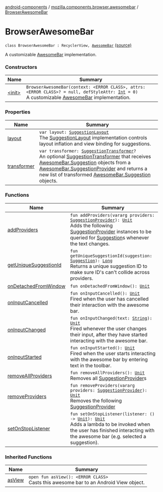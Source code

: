 [android-components](../../index.md) / [mozilla.components.browser.awesomebar](../index.md) / [BrowserAwesomeBar](./index.md)

# BrowserAwesomeBar

`class BrowserAwesomeBar : RecyclerView, `[`AwesomeBar`](../../mozilla.components.concept.awesomebar/-awesome-bar/index.md) [(source)](https://github.com/mozilla-mobile/android-components/blob/master/components/browser/awesomebar/src/main/java/mozilla/components/browser/awesomebar/BrowserAwesomeBar.kt#L40)

A customizable [AwesomeBar](../../mozilla.components.concept.awesomebar/-awesome-bar/index.md) implementation.

### Constructors

| Name | Summary |
|---|---|
| [&lt;init&gt;](-init-.md) | `BrowserAwesomeBar(context: <ERROR CLASS>, attrs: <ERROR CLASS>? = null, defStyleAttr: `[`Int`](https://kotlinlang.org/api/latest/jvm/stdlib/kotlin/-int/index.html)` = 0)`<br>A customizable [AwesomeBar](../../mozilla.components.concept.awesomebar/-awesome-bar/index.md) implementation. |

### Properties

| Name | Summary |
|---|---|
| [layout](layout.md) | `var layout: `[`SuggestionLayout`](../../mozilla.components.browser.awesomebar.layout/-suggestion-layout/index.md)<br>The [SuggestionLayout](../../mozilla.components.browser.awesomebar.layout/-suggestion-layout/index.md) implementation controls layout inflation and view binding for suggestions. |
| [transformer](transformer.md) | `var transformer: `[`SuggestionTransformer`](../../mozilla.components.browser.awesomebar.transform/-suggestion-transformer/index.md)`?`<br>An optional [SuggestionTransformer](../../mozilla.components.browser.awesomebar.transform/-suggestion-transformer/index.md) that receives [AwesomeBar.Suggestion](../../mozilla.components.concept.awesomebar/-awesome-bar/-suggestion/index.md) objects from a [AwesomeBar.SuggestionProvider](../../mozilla.components.concept.awesomebar/-awesome-bar/-suggestion-provider/index.md) and returns a new list of transformed [AwesomeBar.Suggestion](../../mozilla.components.concept.awesomebar/-awesome-bar/-suggestion/index.md) objects. |

### Functions

| Name | Summary |
|---|---|
| [addProviders](add-providers.md) | `fun addProviders(vararg providers: `[`SuggestionProvider`](../../mozilla.components.concept.awesomebar/-awesome-bar/-suggestion-provider/index.md)`): `[`Unit`](https://kotlinlang.org/api/latest/jvm/stdlib/kotlin/-unit/index.html)<br>Adds the following [SuggestionProvider](../../mozilla.components.concept.awesomebar/-awesome-bar/-suggestion-provider/index.md) instances to be queried for [Suggestion](../../mozilla.components.concept.awesomebar/-awesome-bar/-suggestion/index.md)s whenever the text changes. |
| [getUniqueSuggestionId](get-unique-suggestion-id.md) | `fun getUniqueSuggestionId(suggestion: `[`Suggestion`](../../mozilla.components.concept.awesomebar/-awesome-bar/-suggestion/index.md)`): `[`Long`](https://kotlinlang.org/api/latest/jvm/stdlib/kotlin/-long/index.html)<br>Returns a unique suggestion ID to make sure ID's can't collide across providers. |
| [onDetachedFromWindow](on-detached-from-window.md) | `fun onDetachedFromWindow(): `[`Unit`](https://kotlinlang.org/api/latest/jvm/stdlib/kotlin/-unit/index.html) |
| [onInputCancelled](on-input-cancelled.md) | `fun onInputCancelled(): `[`Unit`](https://kotlinlang.org/api/latest/jvm/stdlib/kotlin/-unit/index.html)<br>Fired when the user has cancelled their interaction with the awesome bar. |
| [onInputChanged](on-input-changed.md) | `fun onInputChanged(text: `[`String`](https://kotlinlang.org/api/latest/jvm/stdlib/kotlin/-string/index.html)`): `[`Unit`](https://kotlinlang.org/api/latest/jvm/stdlib/kotlin/-unit/index.html)<br>Fired whenever the user changes their input, after they have started interacting with the awesome bar. |
| [onInputStarted](on-input-started.md) | `fun onInputStarted(): `[`Unit`](https://kotlinlang.org/api/latest/jvm/stdlib/kotlin/-unit/index.html)<br>Fired when the user starts interacting with the awesome bar by entering text in the toolbar. |
| [removeAllProviders](remove-all-providers.md) | `fun removeAllProviders(): `[`Unit`](https://kotlinlang.org/api/latest/jvm/stdlib/kotlin/-unit/index.html)<br>Removes all [SuggestionProvider](../../mozilla.components.concept.awesomebar/-awesome-bar/-suggestion-provider/index.md)s |
| [removeProviders](remove-providers.md) | `fun removeProviders(vararg providers: `[`SuggestionProvider`](../../mozilla.components.concept.awesomebar/-awesome-bar/-suggestion-provider/index.md)`): `[`Unit`](https://kotlinlang.org/api/latest/jvm/stdlib/kotlin/-unit/index.html)<br>Removes the following [SuggestionProvider](../../mozilla.components.concept.awesomebar/-awesome-bar/-suggestion-provider/index.md) |
| [setOnStopListener](set-on-stop-listener.md) | `fun setOnStopListener(listener: () -> `[`Unit`](https://kotlinlang.org/api/latest/jvm/stdlib/kotlin/-unit/index.html)`): `[`Unit`](https://kotlinlang.org/api/latest/jvm/stdlib/kotlin/-unit/index.html)<br>Adds a lambda to be invoked when the user has finished interacting with the awesome bar (e.g. selected a suggestion). |

### Inherited Functions

| Name | Summary |
|---|---|
| [asView](../../mozilla.components.concept.awesomebar/-awesome-bar/as-view.md) | `open fun asView(): <ERROR CLASS>`<br>Casts this awesome bar to an Android View object. |
